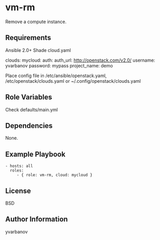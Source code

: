 vm-rm
=========

Remove a compute instance.

Requirements
------------

Ansible 2.0+
Shade
cloud.yaml

clouds:
    mycloud:
       auth:
        auth_url: http://openstack.com/v2.0/
        username: yvarbanov
        password: mypass
        project_name: demo

Place config file in /etc/ansible/openstack.yaml, /etc/openstack/clouds.yaml or ~/.config/openstack/clouds.yaml

Role Variables
--------------

Check defaults/main.yml

Dependencies
------------

None.

Example Playbook
----------------

    - hosts: all
      roles:
         - { role: vm-rm, cloud: mycloud }

License
-------

BSD

Author Information
------------------

yvarbanov
